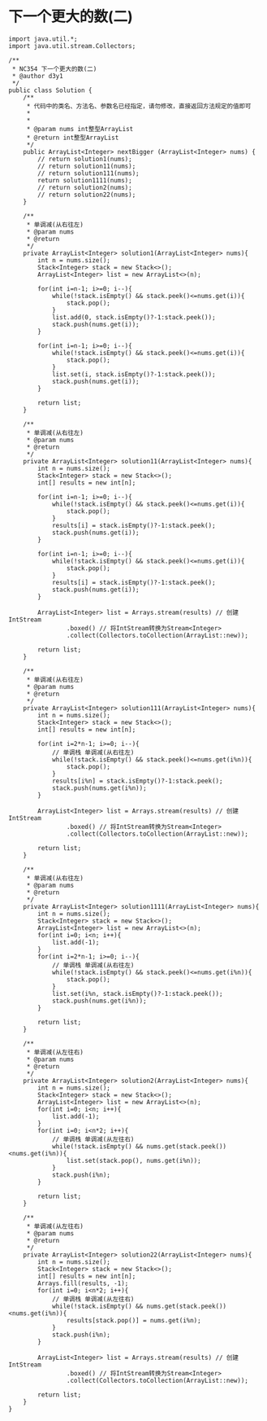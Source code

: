 # 下一个更大的数(二)

    import java.util.*;
    import java.util.stream.Collectors;
    
    /**
     * NC354 下一个更大的数(二)
     * @author d3y1
     */
    public class Solution {
        /**
         * 代码中的类名、方法名、参数名已经指定，请勿修改，直接返回方法规定的值即可
         *
         *
         * @param nums int整型ArrayList 
         * @return int整型ArrayList
         */
        public ArrayList<Integer> nextBigger (ArrayList<Integer> nums) {
            // return solution1(nums);
            // return solution11(nums);
            // return solution111(nums);
            return solution1111(nums);
            // return solution2(nums);
            // return solution22(nums);
        }
    
        /**
         * 单调减(从右往左)
         * @param nums
         * @return
         */
        private ArrayList<Integer> solution1(ArrayList<Integer> nums){
            int n = nums.size();
            Stack<Integer> stack = new Stack<>();
            ArrayList<Integer> list = new ArrayList<>(n);
    
            for(int i=n-1; i>=0; i--){
                while(!stack.isEmpty() && stack.peek()<=nums.get(i)){
                    stack.pop();
                }
                list.add(0, stack.isEmpty()?-1:stack.peek());
                stack.push(nums.get(i));
            }
    
            for(int i=n-1; i>=0; i--){
                while(!stack.isEmpty() && stack.peek()<=nums.get(i)){
                    stack.pop();
                }
                list.set(i, stack.isEmpty()?-1:stack.peek());
                stack.push(nums.get(i));
            }
    
            return list;
        }
    
        /**
         * 单调减(从右往左)
         * @param nums
         * @return
         */
        private ArrayList<Integer> solution11(ArrayList<Integer> nums){
            int n = nums.size();
            Stack<Integer> stack = new Stack<>();
            int[] results = new int[n];
    
            for(int i=n-1; i>=0; i--){
                while(!stack.isEmpty() && stack.peek()<=nums.get(i)){
                    stack.pop();
                }
                results[i] = stack.isEmpty()?-1:stack.peek();
                stack.push(nums.get(i));
            }
    
            for(int i=n-1; i>=0; i--){
                while(!stack.isEmpty() && stack.peek()<=nums.get(i)){
                    stack.pop();
                }
                results[i] = stack.isEmpty()?-1:stack.peek();
                stack.push(nums.get(i));
            }
    
            ArrayList<Integer> list = Arrays.stream(results) // 创建IntStream
                    .boxed() // 将IntStream转换为Stream<Integer>
                    .collect(Collectors.toCollection(ArrayList::new));
    
            return list;
        }
    
        /**
         * 单调减(从右往左)
         * @param nums
         * @return
         */
        private ArrayList<Integer> solution111(ArrayList<Integer> nums){
            int n = nums.size();
            Stack<Integer> stack = new Stack<>();
            int[] results = new int[n];
    
            for(int i=2*n-1; i>=0; i--){
                // 单调栈 单调减(从右往左)
                while(!stack.isEmpty() && stack.peek()<=nums.get(i%n)){
                    stack.pop();
                }
                results[i%n] = stack.isEmpty()?-1:stack.peek();
                stack.push(nums.get(i%n));
            }
    
            ArrayList<Integer> list = Arrays.stream(results) // 创建IntStream
                    .boxed() // 将IntStream转换为Stream<Integer>
                    .collect(Collectors.toCollection(ArrayList::new));
    
            return list;
        }
    
        /**
         * 单调减(从右往左)
         * @param nums
         * @return
         */
        private ArrayList<Integer> solution1111(ArrayList<Integer> nums){
            int n = nums.size();
            Stack<Integer> stack = new Stack<>();
            ArrayList<Integer> list = new ArrayList<>(n);
            for(int i=0; i<n; i++){
                list.add(-1);
            }
            for(int i=2*n-1; i>=0; i--){
                // 单调栈 单调减(从右往左)
                while(!stack.isEmpty() && stack.peek()<=nums.get(i%n)){
                    stack.pop();
                }
                list.set(i%n, stack.isEmpty()?-1:stack.peek());
                stack.push(nums.get(i%n));
            }
    
            return list;
        }
    
        /**
         * 单调减(从左往右)
         * @param nums
         * @return
         */
        private ArrayList<Integer> solution2(ArrayList<Integer> nums){
            int n = nums.size();
            Stack<Integer> stack = new Stack<>();
            ArrayList<Integer> list = new ArrayList<>(n);
            for(int i=0; i<n; i++){
                list.add(-1);
            }
            for(int i=0; i<n*2; i++){
                // 单调栈 单调减(从左往右)
                while(!stack.isEmpty() && nums.get(stack.peek())<nums.get(i%n)){
                    list.set(stack.pop(), nums.get(i%n));
                }
                stack.push(i%n);
            }
    
            return list;
        }
    
        /**
         * 单调减(从左往右)
         * @param nums
         * @return
         */
        private ArrayList<Integer> solution22(ArrayList<Integer> nums){
            int n = nums.size();
            Stack<Integer> stack = new Stack<>();
            int[] results = new int[n];
            Arrays.fill(results, -1);
            for(int i=0; i<n*2; i++){
                // 单调栈 单调减(从左往右)
                while(!stack.isEmpty() && nums.get(stack.peek())<nums.get(i%n)){
                    results[stack.pop()] = nums.get(i%n);
                }
                stack.push(i%n);
            }
    
            ArrayList<Integer> list = Arrays.stream(results) // 创建IntStream
                    .boxed() // 将IntStream转换为Stream<Integer>
                    .collect(Collectors.toCollection(ArrayList::new));
    
            return list;
        }
    }
    

